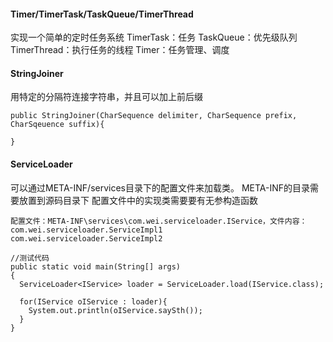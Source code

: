 #### Timer/TimerTask/TaskQueue/TimerThread
实现一个简单的定时任务系统
TimerTask：任务
TaskQueue：优先级队列
TimerThread：执行任务的线程
Timer：任务管理、调度

#### StringJoiner
用特定的分隔符连接字符串，并且可以加上前后缀

```
public StringJoiner(CharSequence delimiter, CharSequence prefix, CharSqeuence suffix){

}
```

#### ServiceLoader
可以通过META-INF/services目录下的配置文件来加载类。
META-INF的目录需要放置到源码目录下
配置文件中的实现类需要要有无参构造函数

```
配置文件：META-INF\services\com.wei.serviceloader.IService，文件内容：
com.wei.serviceloader.ServiceImpl1
com.wei.serviceloader.ServiceImpl2

//测试代码
public static void main(String[] args)
{
  ServiceLoader<IService> loader = ServiceLoader.load(IService.class);
        
  for(IService oIService : loader){
    System.out.println(oIService.saySth());
  }
}
```
